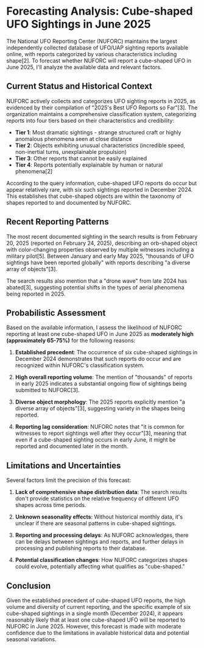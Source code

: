 # Forecasting Analysis: Cube-shaped UFO Sightings in June 2025

The National UFO Reporting Center (NUFORC) maintains the largest independently collected database of UFO/UAP sighting reports available online, with reports categorized by various characteristics including shape[2]. To forecast whether NUFORC will report a cube-shaped UFO in June 2025, I'll analyze the available data and relevant factors.

## Current Status and Historical Context

NUFORC actively collects and categorizes UFO sighting reports in 2025, as evidenced by their compilation of "2025's Best UFO Reports so Far"[3]. The organization maintains a comprehensive classification system, categorizing reports into four tiers based on their characteristics and credibility:

- **Tier 1**: Most dramatic sightings - strange structured craft or highly anomalous phenomena seen at close distance
- **Tier 2**: Objects exhibiting unusual characteristics (incredible speed, non-inertial turns, unexplainable propulsion)
- **Tier 3**: Other reports that cannot be easily explained
- **Tier 4**: Reports potentially explainable by human or natural phenomena[2]

According to the query information, cube-shaped UFO reports do occur but appear relatively rare, with six such sightings reported in December 2024. This establishes that cube-shaped objects are within the taxonomy of shapes reported to and documented by NUFORC.

## Recent Reporting Patterns

The most recent documented sighting in the search results is from February 20, 2025 (reported on February 24, 2025), describing an orb-shaped object with color-changing properties observed by multiple witnesses including a military pilot[5]. Between January and early May 2025, "thousands of UFO sightings have been reported globally" with reports describing "a diverse array of objects"[3].

The search results also mention that a "drone wave" from late 2024 has abated[3], suggesting potential shifts in the types of aerial phenomena being reported in 2025.

## Probabilistic Assessment

Based on the available information, I assess the likelihood of NUFORC reporting at least one cube-shaped UFO in June 2025 as **moderately high (approximately 65-75%)** for the following reasons:

1. **Established precedent**: The occurrence of six cube-shaped sightings in December 2024 demonstrates that such reports do occur and are recognized within NUFORC's classification system.

2. **High overall reporting volume**: The mention of "thousands" of reports in early 2025 indicates a substantial ongoing flow of sightings being submitted to NUFORC[3].

3. **Diverse object morphology**: The 2025 reports explicitly mention "a diverse array of objects"[3], suggesting variety in the shapes being reported.

4. **Reporting lag consideration**: NUFORC notes that "it is common for witnesses to report sightings well after they occur"[3], meaning that even if a cube-shaped sighting occurs in early June, it might be reported and documented later in the month.

## Limitations and Uncertainties

Several factors limit the precision of this forecast:

1. **Lack of comprehensive shape distribution data**: The search results don't provide statistics on the relative frequency of different UFO shapes across time periods.

2. **Unknown seasonality effects**: Without historical monthly data, it's unclear if there are seasonal patterns in cube-shaped sightings.

3. **Reporting and processing delays**: As NUFORC acknowledges, there can be delays between sightings and reports, and further delays in processing and publishing reports to their database.

4. **Potential classification changes**: How NUFORC categorizes shapes could evolve, potentially affecting what qualifies as "cube-shaped."

## Conclusion

Given the established precedent of cube-shaped UFO reports, the high volume and diversity of current reporting, and the specific example of six cube-shaped sightings in a single month (December 2024), it appears reasonably likely that at least one cube-shaped UFO will be reported to NUFORC in June 2025. However, this forecast is made with moderate confidence due to the limitations in available historical data and potential seasonal variations.